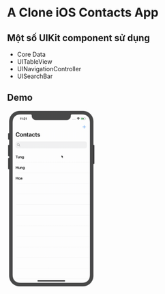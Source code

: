 #  A Clone iOS Contacts App
## Một số UIKit component sử dụng
- Core Data
- UITableView
- UINavigationController
- UISearchBar
## Demo

<img src="DemoContacts.gif" alt="drawing" width="207"/>
